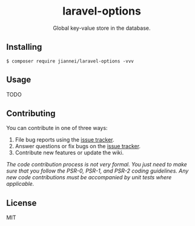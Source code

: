 <h1 align="center"> laravel-options </h1>

<p align="center"> Global key-value store in the database.</p>


## Installing

```shell
$ composer require jiannei/laravel-options -vvv
```

## Usage

TODO

## Contributing

You can contribute in one of three ways:

1. File bug reports using the [issue tracker](https://github.com/jiannei/laravel-options/issues).
2. Answer questions or fix bugs on the [issue tracker](https://github.com/jiannei/laravel-options/issues).
3. Contribute new features or update the wiki.

_The code contribution process is not very formal. You just need to make sure that you follow the PSR-0, PSR-1, and PSR-2 coding guidelines. Any new code contributions must be accompanied by unit tests where applicable._

## License

MIT